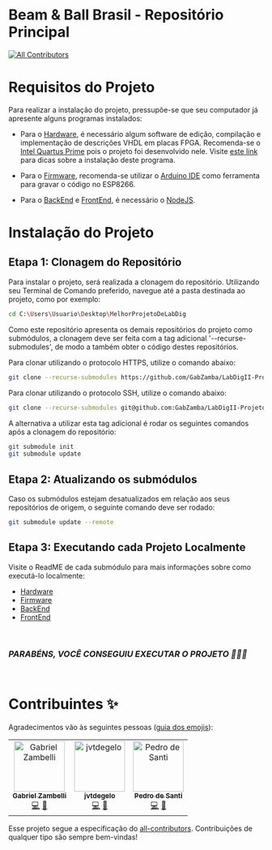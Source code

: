 
# Beam & Ball Brasil - Repositório Principal

<!-- ALL-CONTRIBUTORS-BADGE:START - Do not remove or modify this section -->
<!-- prettier-ignore-start -->
<!-- markdownlint-disable -->
[![All Contributors](https://img.shields.io/badge/all_contributors-3-orange.svg?style=flat-square)](#contribuintes-)
<!-- markdownlint-restore -->
<!-- prettier-ignore-end -->
<!-- ALL-CONTRIBUTORS-BADGE:END -->

# Requisitos do Projeto

Para realizar a instalação do projeto, pressupõe-se que seu computador já apresente alguns programas instalados:

- Para o [Hardware](https://github.com/GabZamba/LabDigII-Projeto-Hardware), é necessário algum software de edição, compilação e implementação de descrições VHDL em placas FPGA. Recomenda-se o [Intel Quartus Prime](https://www.intel.com.br/content/www/br/pt/products/details/fpga/development-tools/quartus-prime.html) pois o projeto foi desenvolvido nele. Visite [este link](https://edisciplinas.usp.br/pluginfile.php/5209115/mod_resource/content/1/Dicas%20para%20instala%C3%A7%C3%A3o%20o%20Quartus%20II.pdf) para dicas sobre a instalação deste programa.

- Para o [Firmware](https://github.com/GabZamba/LabDigII-Projeto-Firmware), recomenda-se utilizar o [Arduino IDE](https://www.arduino.cc/en/software) como ferramenta para gravar o código no ESP8266.

- Para o [BackEnd](https://github.com/jvtdegelo/LabDigII-Projeto-BackEnd) e [FrontEnd](https://github.com/GabZamba/LabDigII-Projeto-FrontEnd), é necessário o [NodeJS](https://nodejs.org/en/download/).

# Instalação do Projeto

## Etapa 1: Clonagem do Repositório

Para instalar o projeto, será realizada a clonagem do repositório. Utilizando seu Terminal de Comando preferido, navegue até a pasta destinada ao projeto, como por exemplo:

```bash
cd C:\Users\Usuario\Desktop\MelhorProjetoDeLabDig
```

Como este repositório apresenta os demais repositórios do projeto como submódulos, a clonagem deve ser feita com a tag adicional '--recurse-submodules', de modo a também obter o código destes repositórios.

Para clonar utilizando o protocolo HTTPS, utilize o comando abaixo:

```bash
git clone --recurse-submodules https://github.com/GabZamba/LabDigII-Projeto.git
```

Para clonar utilizando o protocolo SSH, utilize o comando abaixo:

```bash
git clone --recurse-submodules git@github.com:GabZamba/LabDigII-Projeto.git
```

A alternativa a utilizar esta tag adicional é rodar os seguintes comandos após a clonagem do repositório:

```bash
git submodule init
git submodule update
```

## Etapa 2: Atualizando os submódulos

Caso os submódulos estejam desatualizados em relação aos seus repositórios de origem, o seguinte comando deve ser rodado:

```bash
git submodule update --remote
```

## Etapa 3: Executando cada Projeto Localmente

Visite o ReadME de cada submódulo para mais informações sobre como executá-lo localmente:

- [Hardware](https://github.com/GabZamba/LabDigII-Projeto-Hardware#readme)
- [Firmware](https://github.com/GabZamba/LabDigII-Projeto-Firmware#readme)
- [BackEnd](https://github.com/jvtdegelo/LabDigII-Projeto-BackEnd#readme)
- [FrontEnd](https://github.com/GabZamba/LabDigII-Projeto-FrontEnd#readme)

<!-- prettier-ignore-start -->
<!-- markdownlint-disable -->

<br>

### *PARABÉNS, VOCÊ CONSEGUIU EXECUTAR O PROJETO 🎉🎉🎉*

<br>

# Contribuintes ✨

Agradecimentos vão às seguintes pessoas ([guia dos emojis](https://allcontributors.org/docs/en/emoji-key)):

<!-- ALL-CONTRIBUTORS-LIST:START - Do not remove or modify this section -->
<table>
  <tbody>
    <tr>
      <td align="center"><a href="https://github.com/GabZamba"><img src="https://avatars.githubusercontent.com/u/98465378?v=4?s=100" width="100px;" alt="Gabriel Zambelli"/><br /><sub><b>Gabriel Zambelli</b></sub></a><br /><a href="https://github.com/PedroDeSanti/FlightOps/commits?author=GabZamba" title="Code">💻</a> <a href="https://github.com/PedroDeSanti/FlightOps/commits?author=GabZamba" title="Documentation">📖</a></td>
      <td align="center"><a href="https://github.com/jvtdegelo"><img src="https://avatars.githubusercontent.com/u/64590453?v=4?s=100" width="100px;" alt="jvtdegelo"/><br /><sub><b>jvtdegelo</b></sub></a><br /><a href="https://github.com/PedroDeSanti/FlightOps/commits?author=jvtdegelo" title="Code">💻</a> <a href="https://github.com/PedroDeSanti/FlightOps/commits?author=jvtdegelo" title="Documentation">📖</a></td>
      <td align="center"><a href="https://github.com/PedroDeSanti"><img src="https://avatars.githubusercontent.com/u/62271285?v=4?s=100" width="100px;" alt="Pedro de Santi"/><br /><sub><b>Pedro de Santi</b></sub></a><br /><a href="https://github.com/PedroDeSanti/FlightOps/commits?author=PedroDeSanti" title="Code">💻</a> <a href="https://github.com/PedroDeSanti/FlightOps/commits?author=PedroDeSanti" title="Documentation">📖</a></td>
    </tr>
  </tbody>
  <tfoot>
    
  </tfoot>
</table>

<!-- markdownlint-restore -->
<!-- prettier-ignore-end -->

<!-- ALL-CONTRIBUTORS-LIST:END -->

Esse projeto segue a especificação do [all-contributors](https://github.com/all-contributors/all-contributors). Contribuições de qualquer tipo são sempre bem-vindas!
